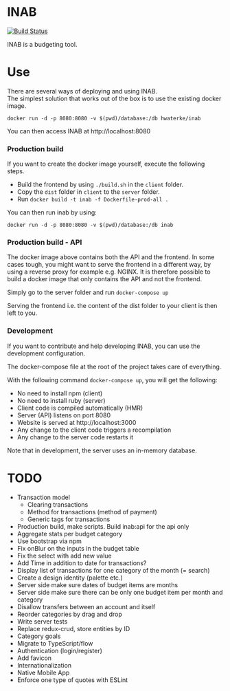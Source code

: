 # INAB

[![Build Status](https://img.shields.io/travis/hwaterke/inab/master.svg?style=flat-square)](https://travis-ci.org/hwaterke/inab)

INAB is a budgeting tool.

# Use
There are several ways of deploying and using INAB.  
The simplest solution that works out of the box is to use the existing docker image.

```
docker run -d -p 8080:8080 -v $(pwd)/database:/db hwaterke/inab
```
You can then access INAB at http://localhost:8080

### Production build
If you want to create the docker image yourself, execute the following steps.

- Build the frontend by using `./build.sh` in  the `client` folder.
- Copy the `dist` folder in `client` to the `server` folder.
- Run `docker build -t inab -f Dockerfile-prod-all .`

You can then run inab by using:
```
docker run -d -p 8080:8080 -v $(pwd)/database:/db inab
```

### Production build - API
The docker image above contains both the API and the frontend.
In some cases tough, you might want to serve the frontend in a different way, by using a reverse proxy for example e.g. NGINX. It is therefore possible to build a docker image that only contains the API and not the frontend.

Simply go to the server folder and run `docker-compose up`

Serving the frontend i.e. the content of the dist folder to your client is then left to you.

### Development

If you want to contribute and help developing INAB, you can use the development configuration.

The docker-compose file at the root of the project takes care of everything.

With the following command `docker-compose up`, you will get the following:
* No need to install npm (client)
* No need to install ruby (server)
* Client code is compiled automatically (HMR)
* Server (API) listens on port 8080
* Website is served at http://localhost:3000
* Any change to the client code triggers a recompilation
* Any change to the server code restarts it

Note that in development, the server uses an in-memory database.

# TODO
* Transaction model
  * Clearing transactions
  * Method for transactions (method of payment)
  * Generic tags for transactions
* Production build, make scripts. Build inab:api for the api only
* Aggregate stats per budget category
* Use bootstrap via npm
* Fix onBlur on the inputs in the budget table
* Fix the select with add new value
* Add Time in addition to date for transactions?
* Display list of transactions for one category of the month (= search)
* Create a design identity (palette etc.)
* Server side make sure dates of budget items are months
* Server side make sure there can be only one budget item per month and category
* Disallow transfers between an account and itself
* Reorder categories by drag and drop
* Write server tests
* Replace redux-crud, store entities by ID
* Category goals
* Migrate to TypeScript/flow
* Authentication (login/register)
* Add favicon
* Internationalization
* Native Mobile App
* Enforce one type of quotes with ESLint
